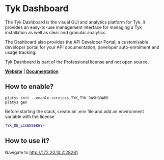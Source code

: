 # Tyk Dashboard

The Tyk Dashboard is the visual GUI and analytics platform for Tyk. It provides an easy-to-use management interface for managing a Tyk installation as well as clear and granular analytics.

The Dashboard also provides the API Developer Portal, a customisable developer portal for your API documentation, developer auto-enrolment and usage tracking.

Tyk Dashboard is part of the Professional license and not open source.

**[Website](https://tyk.io)** | **[Documentation](https://tyk.io/docs/tyk-dashboard/)** 

## How to enable?

```
platys init --enable-services TYK,TYK_DASHBOARD
platys gen
```

Before starting the stack, create an .env file and add an environment variable with the license

```bash
TYK_DB_LICENSEKEY=
```

## How to use it?

Navigate to <http://172.20.10.2:28281>